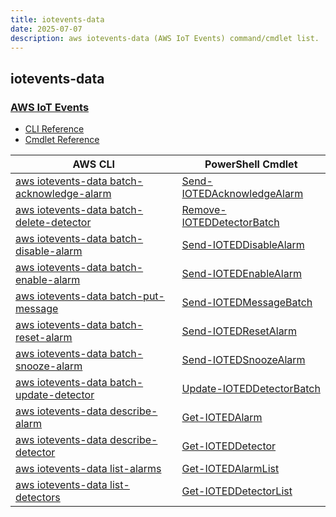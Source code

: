 ```yaml
---
title: iotevents-data
date: 2025-07-07
description: aws iotevents-data (AWS IoT Events) command/cmdlet list.
---
```


## iotevents-data

### [AWS IoT Events](https://aws.amazon.com/iot-events/)

* [CLI Reference](https://awscli.amazonaws.com/v2/documentation/api/latest/reference/iotevents-data/index.html)
* [Cmdlet Reference](https://docs.aws.amazon.com/powershell/latest/reference/items/AWS_IoT_Events_Data_cmdlets.html)

|AWS CLI|PowerShell Cmdlet|
|----|----|
|[aws iotevents-data batch-acknowledge-alarm](https://awscli.amazonaws.com/v2/documentation/api/latest/reference/iotevents-data/batch-acknowledge-alarm.html)|[Send-IOTEDAcknowledgeAlarm](https://docs.aws.amazon.com/powershell/latest/reference/items/Send-IOTEDAcknowledgeAlarm.html)|
|[aws iotevents-data batch-delete-detector](https://awscli.amazonaws.com/v2/documentation/api/latest/reference/iotevents-data/batch-delete-detector.html)|[Remove-IOTEDDetectorBatch](https://docs.aws.amazon.com/powershell/latest/reference/items/Remove-IOTEDDetectorBatch.html)|
|[aws iotevents-data batch-disable-alarm](https://awscli.amazonaws.com/v2/documentation/api/latest/reference/iotevents-data/batch-disable-alarm.html)|[Send-IOTEDDisableAlarm](https://docs.aws.amazon.com/powershell/latest/reference/items/Send-IOTEDDisableAlarm.html)|
|[aws iotevents-data batch-enable-alarm](https://awscli.amazonaws.com/v2/documentation/api/latest/reference/iotevents-data/batch-enable-alarm.html)|[Send-IOTEDEnableAlarm](https://docs.aws.amazon.com/powershell/latest/reference/items/Send-IOTEDEnableAlarm.html)|
|[aws iotevents-data batch-put-message](https://awscli.amazonaws.com/v2/documentation/api/latest/reference/iotevents-data/batch-put-message.html)|[Send-IOTEDMessageBatch](https://docs.aws.amazon.com/powershell/latest/reference/items/Send-IOTEDMessageBatch.html)|
|[aws iotevents-data batch-reset-alarm](https://awscli.amazonaws.com/v2/documentation/api/latest/reference/iotevents-data/batch-reset-alarm.html)|[Send-IOTEDResetAlarm](https://docs.aws.amazon.com/powershell/latest/reference/items/Send-IOTEDResetAlarm.html)|
|[aws iotevents-data batch-snooze-alarm](https://awscli.amazonaws.com/v2/documentation/api/latest/reference/iotevents-data/batch-snooze-alarm.html)|[Send-IOTEDSnoozeAlarm](https://docs.aws.amazon.com/powershell/latest/reference/items/Send-IOTEDSnoozeAlarm.html)|
|[aws iotevents-data batch-update-detector](https://awscli.amazonaws.com/v2/documentation/api/latest/reference/iotevents-data/batch-update-detector.html)|[Update-IOTEDDetectorBatch](https://docs.aws.amazon.com/powershell/latest/reference/items/Update-IOTEDDetectorBatch.html)|
|[aws iotevents-data describe-alarm](https://awscli.amazonaws.com/v2/documentation/api/latest/reference/iotevents-data/describe-alarm.html)|[Get-IOTEDAlarm](https://docs.aws.amazon.com/powershell/latest/reference/items/Get-IOTEDAlarm.html)|
|[aws iotevents-data describe-detector](https://awscli.amazonaws.com/v2/documentation/api/latest/reference/iotevents-data/describe-detector.html)|[Get-IOTEDDetector](https://docs.aws.amazon.com/powershell/latest/reference/items/Get-IOTEDDetector.html)|
|[aws iotevents-data list-alarms](https://awscli.amazonaws.com/v2/documentation/api/latest/reference/iotevents-data/list-alarms.html)|[Get-IOTEDAlarmList](https://docs.aws.amazon.com/powershell/latest/reference/items/Get-IOTEDAlarmList.html)|
|[aws iotevents-data list-detectors](https://awscli.amazonaws.com/v2/documentation/api/latest/reference/iotevents-data/list-detectors.html)|[Get-IOTEDDetectorList](https://docs.aws.amazon.com/powershell/latest/reference/items/Get-IOTEDDetectorList.html)|

